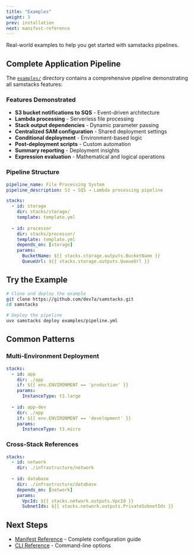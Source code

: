 ```yaml
---
title: "Examples"
weight: 3
prev: installation
next: manifest-reference
---
```


Real-world examples to help you get started with samstacks pipelines.

## Complete Application Pipeline

The [`examples/`](https://github.com/dev7a/samstacks/tree/main/examples) directory contains a comprehensive pipeline demonstrating all samstacks features:

### Features Demonstrated

- **S3 bucket notifications to SQS** - Event-driven architecture
- **Lambda processing** - Serverless file processing  
- **Stack output dependencies** - Dynamic parameter passing
- **Centralized SAM configuration** - Shared deployment settings
- **Conditional deployment** - Environment-based logic
- **Post-deployment scripts** - Custom automation
- **Summary reporting** - Deployment insights
- **Expression evaluation** - Mathematical and logical operations

### Pipeline Structure

```yaml {filename="examples/pipeline.yml"}
pipeline_name: File Processing System
pipeline_description: S3 → SQS → Lambda processing pipeline

stacks:
  - id: storage
    dir: stacks/storage/
    template: template.yml
    
  - id: processor  
    dir: stacks/processor/
    template: template.yml
    depends_on: [storage]
    params:
      BucketName: ${{ stacks.storage.outputs.BucketName }}
      QueueUrl: ${{ stacks.storage.outputs.QueueUrl }}
```

## Try the Example

```bash
# Clone and deploy the example
git clone https://github.com/dev7a/samstacks.git
cd samstacks

# Deploy the pipeline
uvx samstacks deploy examples/pipeline.yml
```

## Common Patterns

### Multi-Environment Deployment

```yaml {filename="multi-env.yml"}
stacks:
  - id: app
    dir: ./app
    if: ${{ env.ENVIRONMENT == 'production' }}
    params:
      InstanceType: t3.large
      
  - id: app-dev
    dir: ./app  
    if: ${{ env.ENVIRONMENT == 'development' }}
    params:
      InstanceType: t3.micro
```

### Cross-Stack References

```yaml {filename="cross-stack.yml"}
stacks:
  - id: network
    dir: ./infrastructure/network
    
  - id: database
    dir: ./infrastructure/database
    depends_on: [network]
    params:
      VpcId: ${{ stacks.network.outputs.VpcId }}
      SubnetIds: ${{ stacks.network.outputs.PrivateSubnetIds }}
```

## Next Steps

- [Manifest Reference](../manifest-reference) - Complete configuration guide
- [CLI Reference](../cli) - Command-line options
